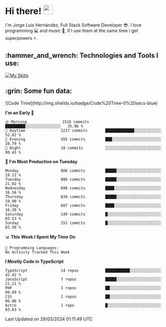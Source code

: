 <h1 align="left">
 <abc>
  <br>Hi there! <img src="https://user-images.githubusercontent.com/42378118/110234147-e3259600-7f4e-11eb-95be-0c4047144dea.gif" width="30"><br>
 </abc>
</h1>

I'm Jorge Luis Hernández, Full Stack Software Developer :sunglasses:. I love programming :computer: and music :musical_score:, if I use them at the same time I get superpowers :zap:. 


<h2 align="left">:hammer_and_wrench: Technologies and Tools I use:</h2>

[![My Skills](https://skillicons.dev/icons?i=js,ts,html,css,py,vue,react,next,nest,postgres,mysql)](https://skillicons.dev)

<h2 align="left">:grin: Some fun data:</h2>
<!--START_SECTION:waka-->
![Code Time](http://img.shields.io/badge/Code%20Time-0%20secs-blue)

**I'm an Early 🐤** 

```text
🌞 Morning                1516 commits        █████████░░░░░░░░░░░░░░░░   35.96 % 
🌆 Daytime                2227 commits        █████████████░░░░░░░░░░░░   52.82 % 
🌃 Evening                455 commits         ███░░░░░░░░░░░░░░░░░░░░░░   10.79 % 
🌙 Night                  18 commits          ░░░░░░░░░░░░░░░░░░░░░░░░░   00.43 % 
```
📅 **I'm Most Productive on Tuesday** 

```text
Monday                   806 commits         █████░░░░░░░░░░░░░░░░░░░░   19.12 % 
Tuesday                  886 commits         █████░░░░░░░░░░░░░░░░░░░░   21.02 % 
Wednesday                698 commits         ████░░░░░░░░░░░░░░░░░░░░░   16.56 % 
Thursday                 839 commits         █████░░░░░░░░░░░░░░░░░░░░   19.90 % 
Friday                   687 commits         ████░░░░░░░░░░░░░░░░░░░░░   16.30 % 
Saturday                 149 commits         █░░░░░░░░░░░░░░░░░░░░░░░░   03.53 % 
Sunday                   151 commits         █░░░░░░░░░░░░░░░░░░░░░░░░   03.58 % 
```


📊 **This Week I Spent My Time On** 

```text
💬 Programming Languages: 
No Activity Tracked This Week
```

**I Mostly Code in TypeScript** 

```text
TypeScript               14 repos            ███████████░░░░░░░░░░░░░░   42.42 % 
JavaScript               7 repos             █████░░░░░░░░░░░░░░░░░░░░   21.21 % 
PHP                      3 repos             ██░░░░░░░░░░░░░░░░░░░░░░░   09.09 % 
CSS                      2 repos             ██░░░░░░░░░░░░░░░░░░░░░░░   06.06 % 
Astro                    1 repo              █░░░░░░░░░░░░░░░░░░░░░░░░   03.03 % 
```




 Last Updated on 29/05/2024 01:11:49 UTC
<!--END_SECTION:waka-->
